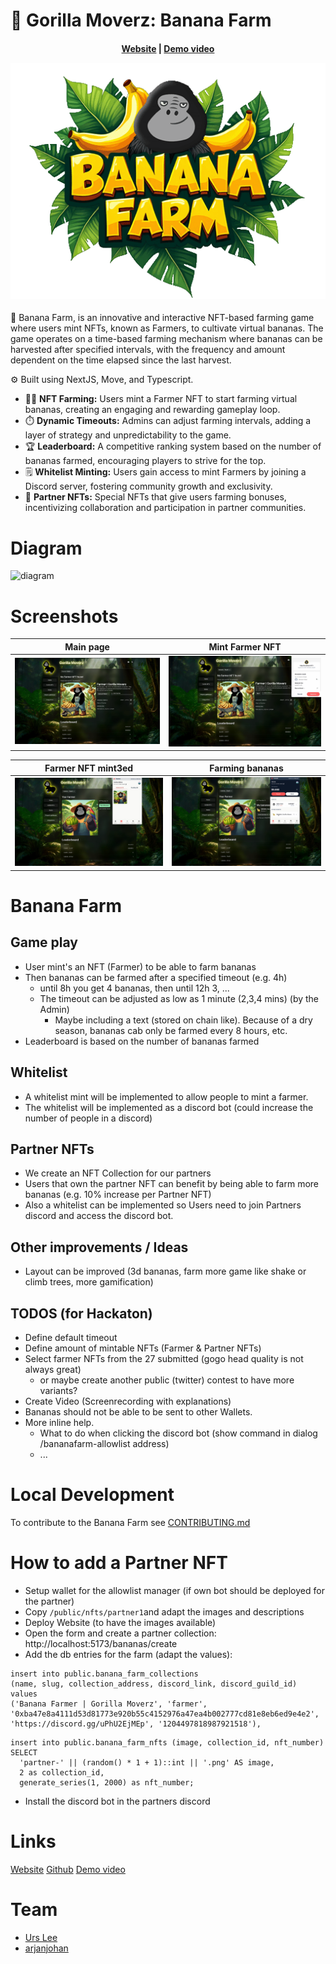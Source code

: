 # 🍌 Gorilla Moverz: Banana Farm


<h4 align="center">
  <a href="https://gorilla-moverz.xyz">Website</a> | 
  <a href="https://www.youtube.com/watch?v=PjMEkM_0yog">Demo video</a>


![logo](public/images/bananafarm/banana-farm-logo.png)
</h4>
 
🍌 Banana Farm, is an innovative and interactive NFT-based farming game where users mint NFTs, known as Farmers, to cultivate virtual bananas. The game operates on a time-based farming mechanism where bananas can be harvested after specified intervals, with the frequency and amount dependent on the time elapsed since the last harvest.

⚙️ Built using NextJS, Move, and Typescript.

- 👨‍🌾 **NFT Farming:** Users mint a Farmer NFT to start farming virtual bananas, creating an engaging and rewarding gameplay loop.
- ⏱️ **Dynamic Timeouts:** Admins can adjust farming intervals, adding a layer of strategy and unpredictability to the game.
- 🏆 **Leaderboard:** A competitive ranking system based on the number of bananas farmed, encouraging players to strive for the top.
- 🗒️ **Whitelist Minting:** Users gain access to mint Farmers by joining a Discord server, fostering community growth and exclusivity.
- 🤝 **Partner NFTs:** Special NFTs that give users farming bonuses, incentivizing collaboration and participation in partner communities.

# Diagram

![diagram](assets/diagram.png)

# Screenshots

| Main page                    | Mint Farmer NFT               |
| --------------------------------- | --------------------------------- |
| ![screenshot 1](public/screenshots/banana1.png) | ![screenshot 2](public/screenshots/banana2.png) |

| Farmer NFT mint3ed                       | Farming bananas                      |
| --------------------------------- | --------------------------------- |
| ![screenshot 3](public/screenshots/banana3.png) | ![screenshot 4](public/screenshots/banana4.png) |


# Banana Farm

## Game play

- User mint's an NFT (Farmer) to be able to farm bananas
- Then bananas can be farmed after a specified timeout (e.g. 4h)
  - until 8h you get 4 bananas, then until 12h 3, ...
  - The timeout can be adjusted as low as 1 minute (2,3,4 mins) (by the Admin)
    - Maybe including a text (stored on chain like). Because of a dry season, bananas cab only be farmed every 8 hours, etc.
- Leaderboard is based on the number of bananas farmed

## Whitelist

- A whitelist mint will be implemented to allow people to mint a farmer.
- The whitelist will be implemented as a discord bot (could increase the number of people in a discord)

## Partner NFTs

- We create an NFT Collection for our partners
- Users that own the partner NFT can benefit by being able to farm more bananas (e.g. 10% increase per Partner NFT)
- Also a whitelist can be implemented so Users need to join Partners discord and access the discord bot.

## Other improvements / Ideas

- Layout can be improved (3d bananas, farm more game like shake or climb trees, more gamification)

## TODOS (for Hackaton)

- Define default timeout
- Define amount of mintable NFTs (Farmer & Partner NFTs)
- Select farmer NFTs from the 27 submitted (gogo head quality is not always great)
  - or maybe create another public (twitter) contest to have more variants?
- Create Video (Screenrecording with explanations)
- Bananas should not be able to be sent to other Wallets.
- More inline help.
  - What to do when clicking the discord bot (show command in dialog /bananafarm-allowlist address)
  - ...

# Local Development

To contribute to the Banana Farm see [CONTRIBUTING.md](CONTRIBUTING.md)

# How to add a Partner NFT

- Setup wallet for the allowlist manager (if own bot should be deployed for the partner)
- Copy `/public/nfts/partner1`and adapt the images and descriptions
- Deploy Website (to have the images available)
- Open the form and create a partner collection: http://localhost:5173/bananas/create
- Add the db entries for the farm (adapt the values):

```
insert into public.banana_farm_collections
(name, slug, collection_address, discord_link, discord_guild_id)
values
('Banana Farmer | Gorilla Moverz', 'farmer', '0xba47e8a4111d53d81773e920b55c4152976a47ea4b002777cd81e8eb6ed9e4e2', 'https://discord.gg/uPhU2EjMEp', '1204497818987921518'),
```

```
insert into public.banana_farm_nfts (image, collection_id, nft_number)
SELECT
  'partner-' || (random() * 1 + 1)::int || '.png' AS image,
  2 as collection_id,
  generate_series(1, 2000) as nft_number;
```

- Install the discord bot in the partners discord


# Links 
[Website](https://gorilla-moverz.xyz)
[Github]()
[Demo video](https://www.youtube.com/watch?v=PjMEkM_0yog)

# Team

- [Urs Lee](https://x.com/ursleee)
- [arjanjohan](https://x.com/arjanjohan)